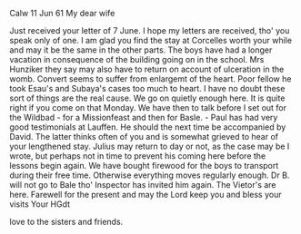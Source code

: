 Calw 11 Jun 61
My dear wife

Just received your letter of 7 June. I hope my letters are received, tho' you speak only of one. I am glad you find the stay at Corcelles worth your while and may it be the same in the other parts. The boys have had a longer vacation in consequence of the building going on in the school. Mrs Hunziker they say may also have to return on account of ulceration in the womb. Convert seems to suffer from enlargemt of the heart. Poor fellow he took Esau's and Subaya's cases too much to heart. I have no doubt these sort of things are the real cause. We go on quietly enough here. It is quite right if you come on that Monday. We have then to talk before I set out for the Wildbad - for a Missionfeast and then for Basle. - Paul has had very good testimonials at Lauffen. He should the next time be accompanied by David. The latter thinks often of you and is somewhat grieved to hear of your lengthened stay. Julius may return to day or not, as the case may be I wrote, but perhaps not in time to prevent his coming here before the lessons begin again. We have bought firewood for the boys to transport during their free time. Otherwise everything moves regularly enough. Dr B. will not go to Bale tho' Inspector has invited him again. The Vietor's are here. Farewell for the present and may the Lord keep you and bless your visits  Your HGdt

love to the sisters and friends.

